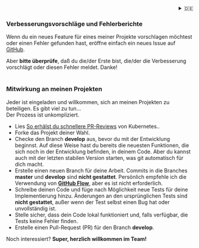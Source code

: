 <div align="right">
<details>
<summary>🇩🇪</summary>
    🇩🇪 deutsch<br/>
    <a href="Contribute.en.md">🇬🇧 english</a>
</details>
</div>

### Verbesserungsvorschläge und Fehlerberichte

Wenn du ein neues Feature für eines meiner Projekte vorschlagen möchtest oder einen Fehler gefunden hast, eröffne einfach ein neues Issue auf [GitHub](https://github.com/nixe64).

Aber **bitte überprüfe**, daß du die/der Erste bist, die/der die Verbesserung vorschlägt oder diesen Fehler meldet. Danke!
<br/>
<br/>

### Mitwirkung an meinen Projekten

Jeder ist eingeladen und willkommen, sich an meinen Projekten zu beteiligen. Es gibt viel zu tun...<br/>
Der Prozess ist unkompliziert.

 - Lies [So erhälst du schnellere PR-Reviews](https://github.com/kubernetes/community/blob/master/contributors/guide/pull-requests.md#best-practices-for-faster-reviews) von Kubernetes..
 - Forke das Projekt deiner Wahl.
 - Checke den Branch **develop** aus, bevor du mit der Entwicklung beginnst.
  Auf diese Weise hast du bereits die neuesten Funktionen, die sich noch in der Entwicklung befinden, in deinem Code. Aber du kannst auch
  mit der letzten stabilen Version starten, was git automatisch für dich macht.
 - Erstelle einen neuen Branch für deine Arbeit. Commits in die Branches **master** und **develop** sind **nicht gestattet**. Persönlich empfehle ich die Verwendung von **[GitHub Flow](https://githubflow.github.io/)**, aber es ist nicht erforderlich.
 - Schreibe deinen Code und füge nach Möglichkeit neue Tests für deine Implementierung hinzu. Änderungen an den ursprünglichen Tests sind **nicht gestattet**, außer wenn der Test selbst einen Bug hat oder unvollständig ist.
 - Stelle sicher, dass dein Code lokal funktioniert und, falls verfügbar, die Tests keine Fehler finden.
 - Erstelle einen Pull-Request (PR) für den Branch **develop**.

Noch interessiert? **Super, herzlich willkommen im Team!**

